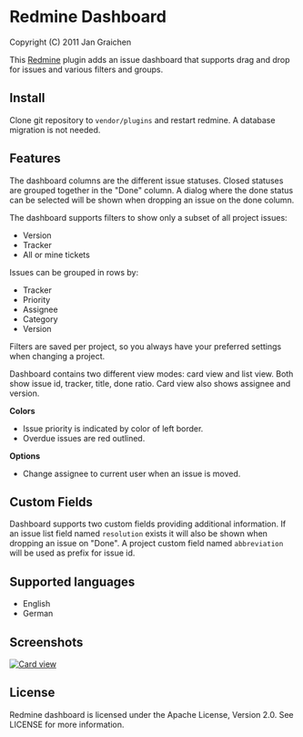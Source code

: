 Redmine Dashboard
=================

Copyright (C) 2011 Jan Graichen

This [Redmine](http://redmine.org) plugin adds an issue dashboard that supports 
drag and drop for issues and various filters and groups.


Install
-------

Clone git repository to `vendor/plugins` and restart redmine. A database 
migration is not needed.


Features
----------

The dashboard columns are the different issue statuses. Closed statuses are 
grouped together in the "Done" column. A dialog where the done status can be 
selected will be shown when dropping an issue on the done column.

The dashboard supports filters to show only a subset of all project issues:

- Version
- Tracker
- All or mine tickets

Issues can be grouped in rows by:

- Tracker
- Priority
- Assignee
- Category
- Version

Filters are saved per project, so you always have your preferred settings 
when changing a project.

Dashboard contains two different view modes: card view and list view. 
Both show issue id, tracker, title, done ratio. Card view also shows 
assignee and version.

**Colors**

- Issue priority is indicated by color of left border.
- Overdue issues are red outlined.

**Options**

- Change assignee to current user when an issue is moved.


Custom Fields
-------------

Dashboard supports two custom fields providing additional information.
If an issue list field named `resolution` exists it will also be shown 
when dropping an issue on "Done". 
A project custom field named `abbreviation` will be used as prefix for issue id.


Supported languages
-------------------
- English
- German


Screenshots
-----------

[![Card view](http://altimos.de/redmine_dashboard/redmine_dashboard.png)](http://altimos.de/redmine_dashboard/redmine_dashboard.png)


License
-------

Redmine dashboard is licensed under the Apache License, Version 2.0. 
See LICENSE for more information.
